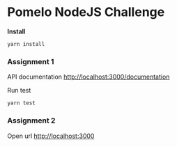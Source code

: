 # Pomelo NodeJS Challenge

**Install**
```console
yarn install
```

### Assignment 1
API documentation [http://localhost:3000/documentation](http://localhost:3000/documentation)

Run test
```console
yarn test
```

### Assignment 2
Open url [http://localhost:3000](http://localhost:3000)